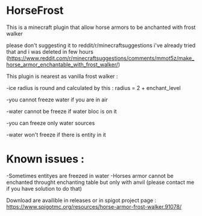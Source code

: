 # HorseFrost
This is a minecraft plugin that allow horse armors to be anchanted with frost walker

please don't suggesting it to reddit/r/minecraftsuggestions i've already tried that and i was deleted in few hours (https://www.reddit.com/r/minecraftsuggestions/comments/mmot5z/make_horse_armor_enchantable_with_frost_walker/)

This plugin is nearest as vanilla frost walker :

-ice radius is round and calculated by this : radius = 2 + enchant_level

-you cannot freeze water if you are in air

-water cannot be freeze if water bloc is on it

-you can freeze only water sources

-water won't freeze if there is entity in it

# Known issues :
-Sometimes entityes are freezed in water
-Horses armor cannot be enchanted throught enchanting table but only with anvil (please contact me if you have solution to do that)

Download are availible in releases or in spigot project page :
https://www.spigotmc.org/resources/horse-armor-frost-walker.91078/
